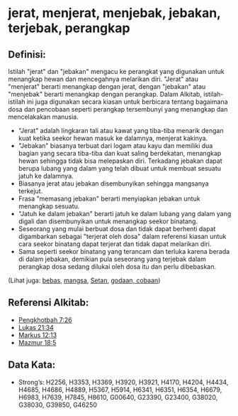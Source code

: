# jerat, menjerat, menjebak, jebakan, terjebak, perangkap

## Definisi:

Istilah "jerat" dan "jebakan" mengacu ke perangkat yang digunakan untuk menangkap hewan dan mencegahnya melarikan diri. "Jerat" atau "menjerat" berarti menangkap dengan jerat, dengan "jebakan" atau "menjebak" berarti menangkap dengan perangkap. Dalam Alkitab, istilah-istilah ini juga digunakan secara kiasan untuk berbicara tentang bagaimana dosa dan pencobaan seperti perangkap tersembunyi yang menangkap dan mencelakakan manusia.

* "Jerat" adalah lingkaran tali atau kawat yang tiba-tiba menarik dengan kuat ketika seekor hewan masuk ke dalamnya, menjerat kakinya.
* "Jebakan" biasanya terbuat dari logam atau kayu dan memiliki dua bagian yang secara tiba-tiba dan kuat saling berdekatan, menangkap hewan sehingga tidak bisa melepaskan diri. Terkadang jebakan dapat berupa lubang yang dalam yang telah dibuat untuk membuat sesuatu jatuh ke dalamnya.
* Biasanya jerat atau jebakan disembunyikan sehingga mangsanya terkejut.
* Frasa "memasang jebakan" berarti menyiapkan jebakan untuk menangkap sesuatu.
* "Jatuh ke dalam jebakan" berarti jatuh ke dalam lubang yang dalam yang digali dan disembunyikan untuk menangkap seekor binatang.
* Seseorang yang mulai berbuat dosa dan tidak dapat berhenti dapat digambarkan sebagai "terjerat oleh dosa" dalam referensi kiasan untuk cara seekor binatang dapat terjerat dan tidak dapat melarikan diri.
* Sama seperti seekor binatang yang terancam dan terluka karena berada di dalam jebakan, demikian pula seseorang yang terjebak dalam perangkap dosa sedang dilukai oleh dosa itu dan perlu dibebaskan.

(Lihat juga: [bebas](../other/free.md), [mangsa](../other/prey.md), [Setan](../kt/satan.md), [godaan, cobaan](../kt/tempt.md))

## Referensi Alkitab:

* [Pengkhotbah 7:26](rc://en/tn/help/ecc/07/26)
* [Lukas 21:34](rc://en/tn/help/luk/21/34)
* [Markus 12:13](rc://en/tn/help/mrk/12/13)
* [Mazmur 18:5](rc://en/tn/help/psa/018/05)

## Data Kata:

* Strong’s: H2256, H3353, H3369, H3920, H3921, H4170, H4204, H4434, H4685, H4686, H4889, H5367, H5914, H6341, H6351, H6354, H6679, H6983, H7639, H7845, H8610, G00640, G23390, G23400, G38020, G38030, G39850, G46250

